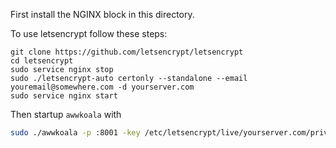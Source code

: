 First install the NGINX block in this directory. 

To use letsencrypt follow these steps:

```
git clone https://github.com/letsencrypt/letsencrypt
cd letsencrypt
sudo service nginx stop
sudo ./letsencrypt-auto certonly --standalone --email youremail@somewhere.com -d yourserver.com
sudo service nginx start
```

Then startup `awwkoala` with

```bash
sudo ./awwkoala -p :8001 -key /etc/letsencrypt/live/yourserver.com/privkey.pem -crt /etc/letsencrypt/live/yourserver.com/cert.pem yourserver.com
```

